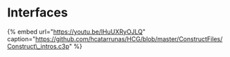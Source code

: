 # Interfaces

{% embed url="https://youtu.be/lHuUXRyOJLQ" caption="https://github.com/hcatarrunas/HCG/blob/master/ConstructFiles/Construct\_intros.c3p" %}





